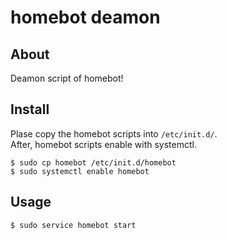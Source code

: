 # homebot deamon

## About

Deamon script of homebot!

## Install

Plase copy the homebot scripts into `/etc/init.d/`.   
After, homebot scripts enable with systemctl.

```
$ sudo cp homebot /etc/init.d/homebot
$ sudo systemctl enable homebot
```

## Usage

```
$ sudo service homebot start
```
